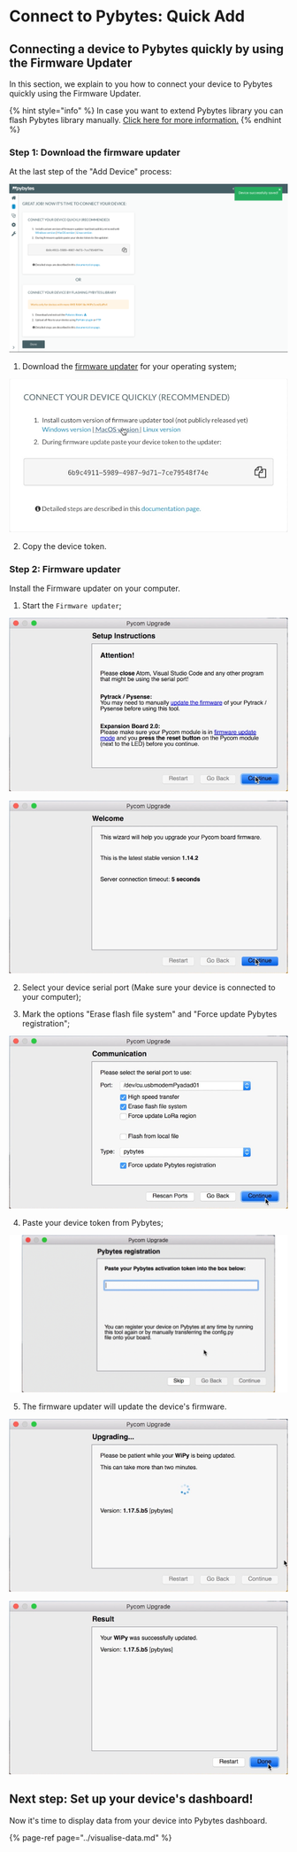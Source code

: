 # Connect to Pybytes: Quick Add

## Connecting a device to Pybytes quickly by using the Firmware Updater

In this section, we explain to you how to connect your device to Pybytes quickly using the Firmware Updater.

{% hint style="info" %}
In case you want to extend Pybytes library you can flash Pybytes library manually. [Click here for more information.](flash.md)
{% endhint %}

### Step 1: Download the firmware updater

At the last step of the "Add Device" process:

![](../../.gitbook/assets/7-1.png)

1. Download the [firmware updater](https://pycom.io/downloads/) for your operating system;

![](../../.gitbook/assets/8-1.png)

2. Copy the device token.

### Step 2: Firmware updater

Install the Firmware updater on your computer.

1. Start the `Firmware updater`;

![](../../.gitbook/assets/1-1.png)

![](../../.gitbook/assets/2%20%281%29.png)

2. Select your device serial port \(Make sure your device is connected to your computer\);

3. Mark the options "Erase flash file system" and "Force update Pybytes registration";

![](../../.gitbook/assets/3.png)

4. Paste your device token from Pybytes;

![](../../.gitbook/assets/5-1.gif)

5. The firmware updater will update the device's firmware.

![](../../.gitbook/assets/6%20%281%29.png)

![](../../.gitbook/assets/7%20%282%29.png)

## Next step: Set up your device's dashboard!

Now it's time to display data from your device into Pybytes dashboard.

{% page-ref page="../visualise-data.md" %}

